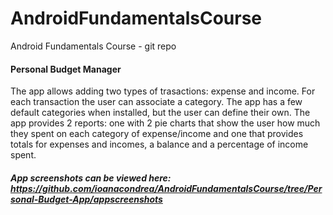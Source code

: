 # AndroidFundamentalsCourse
Android Fundamentals Course - git repo

#### Personal Budget Manager 

The app allows adding two types of trasactions: expense and income. For each transaction the user can associate a category. 
The app has a few default categories when installed, but the user can define their own. 
The app provides 2 reports: one with 2 pie charts that show the user how much they spent on each category of expense/income and one 
that provides totals for expenses and incomes, a balance and a percentage of income spent. 

##### App screenshots can be viewed here: https://github.com/ioanacondrea/AndroidFundamentalsCourse/tree/Personal-Budget-App/appscreenshots 
